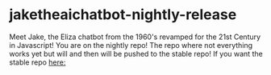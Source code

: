 # jaketheaichatbot-nightly-release
Meet Jake, the Eliza chatbot from the 1960's revamped for the 21st Century in Javascript! You are on the nightly repo! The repo where not everything works yet but will and then will be pushed to the stable repo! If you want the stable repo [here:](https://github.com/AFellowSpeedrunner/jaketheaichatbot-stable-release)

